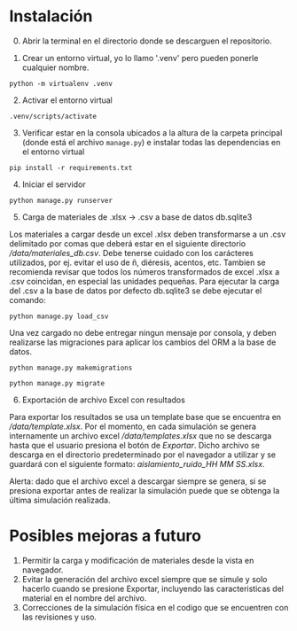 # Instalación

0. Abrir la terminal en el directorio donde se descarguen el repositorio.

1. Crear un entorno virtual, yo lo llamo '.venv' pero pueden ponerle cualquier nombre.
   
```console
python -m virtualenv .venv
```
2. Activar el entorno virtual
```console
.venv/scripts/activate
```
3. Verificar estar en la consola ubicados a la altura de la carpeta principal (donde está el archivo `manage.py`) e instalar todas las dependencias en el entorno virtual
```console
pip install -r requirements.txt
```
4. Iniciar el servidor
```console
python manage.py runserver
```
5. Carga de materiales de .xlsx -> .csv a base de datos db.sqlite3

Los materiales a cargar desde un excel .xlsx deben transformarse a un .csv delimitado por comas que deberá estar en el siguiente directorio */data/materiales_db.csv*. 
Debe tenerse cuidado con los carácteres utilizados, por ej. evitar el uso de ñ, diéresis, acentos, etc.  Tambien se recomienda revisar que todos los números transformados de excel .xlsx a .csv coincidan, en especial las unidades pequeñas.
Para ejecutar la carga del .csv a la base de datos por defecto db.sqlite3 se debe ejecutar el comando:

```console
python manage.py load_csv
```
Una vez cargado no debe entregar ningun mensaje por consola, y deben realizarse las migraciones para aplicar los cambios del ORM a la base de datos.

```console
python manage.py makemigrations
```
```console
python manage.py migrate
```
6. Exportación de archivo Excel con resultados

Para exportar los resultados se usa un template base que se encuentra en */data/template.xlsx*.
Por el momento, en cada simulación se genera internamente un archivo excel */data/templates.xlsx* que no se descarga hasta que el usuario presiona el botón de _*Exportar*_.
Dicho archivo se descarga en el directorio predeterminado por el navegador a utilizar y se guardará con el siguiente formato: *aislamiento_ruido_HH MM SS.xlsx*.

Alerta: dado que el archivo excel a descargar siempre se genera, si se presiona exportar antes de realizar la simulación puede que se obtenga la última simulación realizada.

# Posibles mejoras a futuro

1. Permitir la carga y modificación de materiales desde la vista en navegador.
2. Evitar la generación del archivo excel siempre que se simule y solo hacerlo cuando se presione Exportar, incluyendo las caracteristicas del material en el nombre del archivo.
3. Correcciones de la simulación física en el codigo que se encuentren con las revisiones y uso.